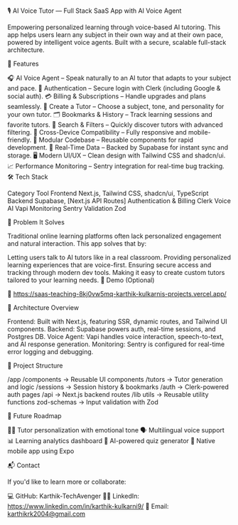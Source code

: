 🎙️ AI Voice Tutor — Full Stack SaaS App with AI Voice Agent

Empowering personalized learning through voice-based AI tutoring.
This app helps users learn any subject in their own way and at their own pace, powered by intelligent voice agents. Built with a secure, scalable full-stack architecture.

🚀 Features

🎧 AI Voice Agent – Speak naturally to an AI tutor that adapts to your subject and pace.
🔐 Authentication – Secure login with Clerk (including Google & social auth).
💳 Billing & Subscriptions – Handle upgrades and plans seamlessly.
🧠 Create a Tutor – Choose a subject, tone, and personality for your own tutor.
🗂️ Bookmarks & History – Track learning sessions and favorite tutors.
🔎 Search & Filters – Quickly discover tutors with advanced filtering.
🔄 Cross-Device Compatibility – Fully responsive and mobile-friendly.
🧩 Modular Codebase – Reusable components for rapid development.
📡 Real-Time Data – Backed by Supabase for instant sync and storage.
🖥️ Modern UI/UX – Clean design with Tailwind CSS and shadcn/ui.
📈 Performance Monitoring – Sentry integration for real-time bug tracking.
🛠️ Tech Stack

Category	Tool
Frontend	Next.js, Tailwind CSS, shadcn/ui, TypeScript
Backend	Supabase, [Next.js API Routes]
Authentication & Billing	Clerk
Voice AI	Vapi
Monitoring	Sentry
Validation	Zod

🎯 Problem It Solves

Traditional online learning platforms often lack personalized engagement and natural interaction. This app solves that by:

Letting users talk to AI tutors like in a real classroom.
Providing personalized learning experiences that are voice-first.
Ensuring secure access and tracking through modern dev tools.
Making it easy to create custom tutors tailored to your learning needs.
📸 Demo (Optional)


🔗 https://saas-teaching-8kj0vw5mq-karthik-kulkarnis-projects.vercel.app/




🧩 Architecture Overview

Frontend: Built with Next.js, featuring SSR, dynamic routes, and Tailwind UI components.
Backend: Supabase powers auth, real-time sessions, and Postgres DB.
Voice Agent: Vapi handles voice interaction, speech-to-text, and AI response generation.
Monitoring: Sentry is configured for real-time error logging and debugging.

📂 Project Structure

/app
  /components       → Reusable UI components
  /tutors           → Tutor generation and logic
  /sessions         → Session history & bookmarks
  /auth             → Clerk-powered auth pages
  /api              → Next.js backend routes
/lib
  utils             → Reusable utility functions
  zod-schemas       → Input validation with Zod
  
📌 Future Roadmap

🧑‍🏫 Tutor personalization with emotional tone
🗣️ Multilingual voice support
📊 Learning analytics dashboard
🧠 AI-powered quiz generator
📱 Native mobile app using Expo

📬 Contact

If you'd like to learn more or collaborate:

💻 GitHub: Karthik-TechAvenger
🧑‍💼 LinkedIn: https://www.linkedin.com/in/karthik-kulkarni9/
📧 Email: karthikrk2004@gmail.com

